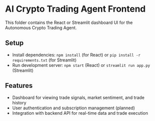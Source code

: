 # AI Crypto Trading Agent Frontend

This folder contains the React or Streamlit dashboard UI for the Autonomous Crypto Trading Agent.

## Setup

- Install dependencies: `npm install` (for React) or `pip install -r requirements.txt` (for Streamlit)
- Run development server: `npm start` (React) or `streamlit run app.py` (Streamlit)

## Features

- Dashboard for viewing trade signals, market sentiment, and trade history
- User authentication and subscription management (planned)
- Integration with backend API for real-time data and trade execution
